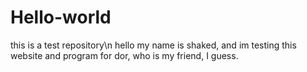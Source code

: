 # Hello-world
this is a test repository\n
hello my name is shaked, and im testing this website and program for dor, who is my friend, I guess.
